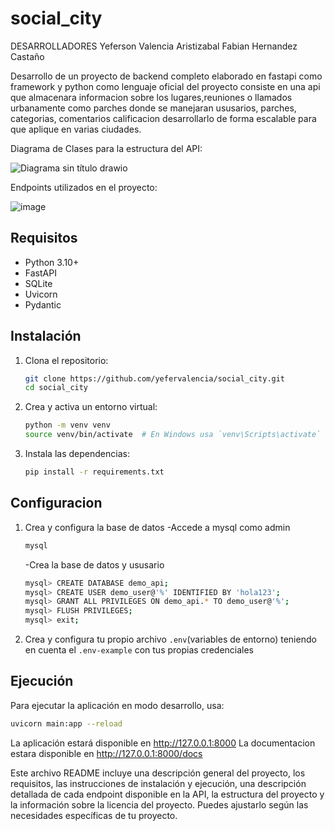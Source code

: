# social_city

DESARROLLADORES
Yeferson Valencia Aristizabal
Fabian Hernandez Castaño

Desarrollo de un proyecto de backend completo elaborado en fastapi como framework y python como lenguaje oficial del proyecto
consiste en una api que almacenara informacion sobre los lugares,reuniones o llamados urbanamente como parches donde se manejaran ususarios, parches, categorias, comentarios calificacion desarrollarlo de forma escalable para que aplique en varias ciudades.

Diagrama de Clases para la estructura del API:

![Diagrama sin título drawio](https://github.com/yefervalencia/social_city/assets/123003082/df5b3edf-d7ea-40c4-b4e4-52ca9654a0a0)


Endpoints utilizados en el proyecto:

![image](https://github.com/yefervalencia/social_city/assets/123003082/30f84f55-9fe7-4d32-85db-e1ac9734e5a4)


## Requisitos

- Python 3.10+
- FastAPI
- SQLite
- Uvicorn
- Pydantic

## Instalación

1. Clona el repositorio:
    ```sh
    git clone https://github.com/yefervalencia/social_city.git
    cd social_city
    ```

2. Crea y activa un entorno virtual:
    ```sh
    python -m venv venv
    source venv/bin/activate  # En Windows usa `venv\Scripts\activate`
    ```

3. Instala las dependencias:
    ```sh
    pip install -r requirements.txt
    ```

## Configuracion

1. Crea y configura la base de datos
   -Accede a mysql como admin
    ```sh
    mysql
     ```
   -Crea la base de datos y ususario
   ```sh
   mysql> CREATE DATABASE demo_api;
   mysql> CREATE USER demo_user@'%' IDENTIFIED BY 'hola123';
   mysql> GRANT ALL PRIVILEGES ON demo_api.* TO demo_user@'%';
   mysql> FLUSH PRIVILEGES;
   mysql> exit;
   ```

2. Crea y configura tu propio archivo `.env`(variables de entorno) teniendo en cuenta el `.env-example` con tus propias credenciales

## Ejecución

Para ejecutar la aplicación en modo desarrollo, usa:

```sh
uvicorn main:app --reload
```

La aplicación estará disponible en http://127.0.0.1:8000
La documentacion estara disponible en http://127.0.0.1:8000/docs


Este archivo README incluye una descripción general del proyecto, los requisitos, las instrucciones de instalación y ejecución, una descripción detallada de cada endpoint disponible en la API, la estructura del proyecto y la información sobre la licencia del proyecto. Puedes ajustarlo según las necesidades específicas de tu proyecto.
